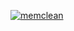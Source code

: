 [![memclean](https://i.imgur.com/4VHDO9J.png "First screen")](https://i.imgur.com/4VHDO9J.png "First screen")
